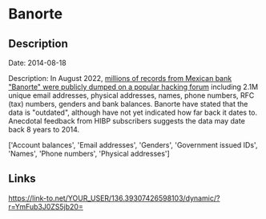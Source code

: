 # Banorte

## Description

Date: 2014-08-18

Description:
In August 2022, <a href="https://krebsonsecurity.com/2022/08/when-efforts-to-contain-a-data-breach-backfire/" target="_blank" rel="noopener">millions of records from Mexican bank &quot;Banorte&quot; were publicly dumped on a popular hacking forum</a> including 2.1M unique email addresses, physical addresses, names, phone numbers, RFC (tax) numbers, genders and bank balances. Banorte have stated that the data is &quot;outdated&quot;, although have not yet indicated how far back it dates to. Anecdotal feedback from HIBP subscribers suggests the data may date back 8 years to 2014.


['Account balances', 'Email addresses', 'Genders', 'Government issued IDs', 'Names', 'Phone numbers', 'Physical addresses']

## Links

https://link-to.net/YOUR_USER/136.39307426598103/dynamic/?r=YmFub3J0ZS5jb20=
